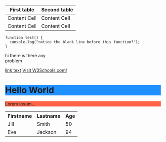 | First table  | Second table |
| ------------- | ------------- |
| Content Cell  | Content Cell  |
| Content Cell  | Content Cell  |
```
function test() {
  console.log("notice the blank line before this function?");
}
```
<p>hi there is there any </br>problem</p>
<a href="url">link text</a>
<a href="https://www.w3schools.com/">Visit W3Schools.com!</a>
<h1 style="background-color:DodgerBlue;">Hello World</h1>
<p style="background-color:Tomato;">Lorem ipsum...</p>
<table style="width:100%">
  <tr>
    <th>Firstname</th>
    <th>Lastname</th>
    <th>Age</th>
  </tr>
  <tr>
    <td>Jill</td>
    <td>Smith</td>
    <td>50</td>
  </tr>
  <tr>
    <td>Eve</td>
    <td>Jackson</td>
    <td>94</td>
  </tr>
</table>
